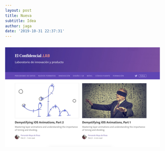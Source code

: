```yaml
---
layout: post
title: Nueva
subtitle: Idea
author: jaga
date: '2019-10-31 22:37:31'
---
```

```

```

![](/images/shots/eci18.jpg)
